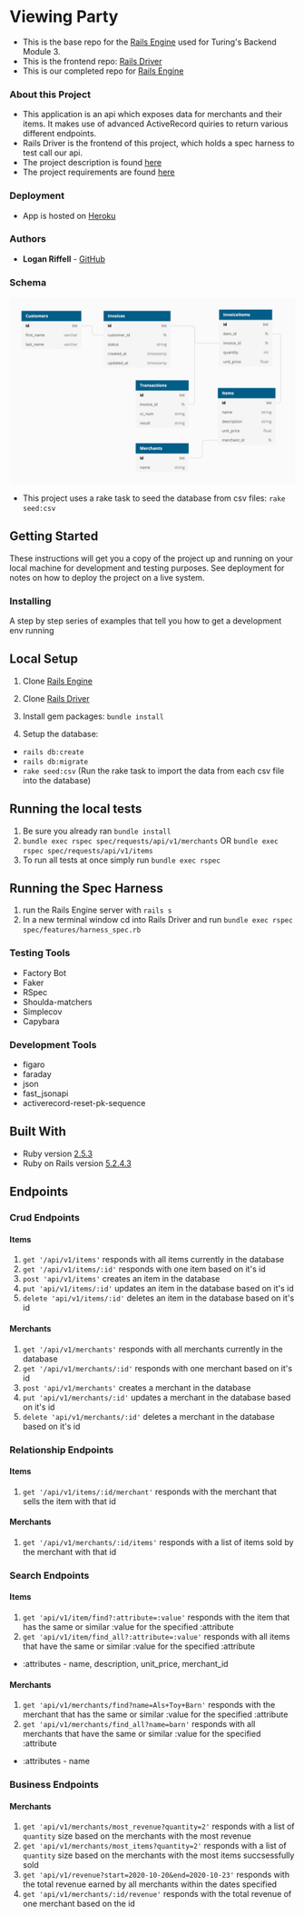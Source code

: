 # Viewing Party

  - This is the base repo for the [Rails Engine](https://backend.turing.io/module3/projects/rails_engine) used for Turing's Backend Module 3.
  - This is the frontend repo: [Rails Driver](https://github.com/lkriffell/rails_driver)
  - This is our completed repo for [Rails Engine](https://github.com/lkriffell/rails_engine/)

### About this Project

  - This application is an api which exposes data for merchants and their items. It makes use of advanced ActiveRecord quiries to return various different endpoints.
  - Rails Driver is the frontend of this project, which holds a spec harness to test call our api.
  - The project description is found [here](https://backend.turing.io/module3/projects/rails_engine/)
  - The project requirements are found [here](https://backend.turing.io/module3/projects/rails_engine/requirements)

### Deployment
  - App is hosted on [Heroku](https://rails-engine-lr.herokuapp.com/)

### Authors
  - **Logan Riffell** - [GitHub](https://github.com/lkriffell)

### Schema

  ![Schema](/app/assets/images/schema.png)
  - This project uses a rake task to seed the database from csv files: ```rake seed:csv``` 

## Getting Started

These instructions will get you a copy of the project up and running on
your local machine for development and testing purposes. See deployment
for notes on how to deploy the project on a live system.

### Installing

A step by step series of examples that tell you how to get a development
env running

## Local Setup

1. Clone [Rails Engine](https://github.com/lkriffell/rails_engine/)

2. Clone [Rails Driver](https://github.com/lkriffell/rails_driver)

2. Install gem packages: `bundle install`

3. Setup the database:
- `rails db:create`
- `rails db:migrate`
- `rake seed:csv` (Run the rake task to import the data from each csv file into the database)

## Running the local tests
1. Be sure you already ran `bundle install`
2. `bundle exec rspec spec/requests/api/v1/merchants` OR `bundle exec rspec spec/requests/api/v1/items`
3. To run all tests at once simply run `bundle exec rspec`

## Running the Spec Harness
1. run the Rails Engine server with `rails s`
2. In a new terminal window cd into Rails Driver and run `bundle exec rspec spec/features/harness_spec.rb`

### Testing Tools
  - Factory Bot
  - Faker
  - RSpec
  - Shoulda-matchers
  - Simplecov
  - Capybara

### Development Tools
  - figaro
  - faraday
  - json
  - fast_jsonapi
  - activerecord-reset-pk-sequence

## Built With
  - Ruby version [2.5.3](https://ruby-doc.org/core-2.5.3/)
  - Ruby on Rails version [5.2.4.3](https://rubygems.org/gems/rails/versions/5.2.4.3)
  
## Endpoints
### Crud Endpoints
#### Items
  1. ```get '/api/v1/items'``` responds with all items currently in the database
  2. ```get '/api/v1/items/:id'``` responds with one item based on it's id
  3. ```post 'api/v1/items'``` creates an item in the database
  4. ```put 'api/v1/items/:id'``` updates an item in the database based on it's id
  5. ```delete 'api/v1/items/:id'``` deletes an item in the database based on it's id
#### Merchants
  1. ```get '/api/v1/merchants'``` responds with all merchants currently in the database
  2. ```get '/api/v1/merchants/:id'``` responds with one merchant based on it's id
  3. ```post 'api/v1/merchants'``` creates a merchant in the database
  4. ```put 'api/v1/merchants/:id'``` updates a merchant in the database based on it's id
  5. ```delete 'api/v1/merchants/:id'``` deletes a merchant in the database based on it's id
### Relationship Endpoints
#### Items
  1. ```get '/api/v1/items/:id/merchant'``` responds with the merchant that sells the item with that id
#### Merchants
  1. ```get '/api/v1/merchants/:id/items'``` responds with a list of items sold by the merchant with that id
### Search Endpoints
#### Items
  1. ```get 'api/v1/item/find?:attribute=:value'``` responds with the item that has the same or similar :value for the specified :attribute
  2. ```get 'api/v1/item/find_all?:attribute=:value'``` responds with all items that have the same or similar :value for the specified :attribute
  - :attributes - name, description, unit_price, merchant_id
#### Merchants
  1. ```get 'api/v1/merchants/find?name=Als+Toy+Barn'``` responds with the merchant that has the same or similar :value for the specified :attribute
  2. ```get 'api/v1/merchants/find_all?name=barn'``` responds with all merchants that have the same or similar :value for the specified :attribute
  - :attributes - name
### Business Endpoints
#### Merchants
  1. ```get 'api/v1/merchants/most_revenue?quantity=2'``` responds with a list of `quantity` size based on the merchants with the most revenue
  2. ```get 'api/v1/merchants/most_items?quantity=2'``` responds with a list of `quantity` size based on the merchants with the most items succsessfully sold
  3. ```get 'api/v1/revenue?start=2020-10-20&end=2020-10-23'``` responds with the total revenue earned by all merchants within the dates specified
  4. ```get 'api/v1/merchants/:id/revenue'``` responds with the total revenue of one merchant based on the id
